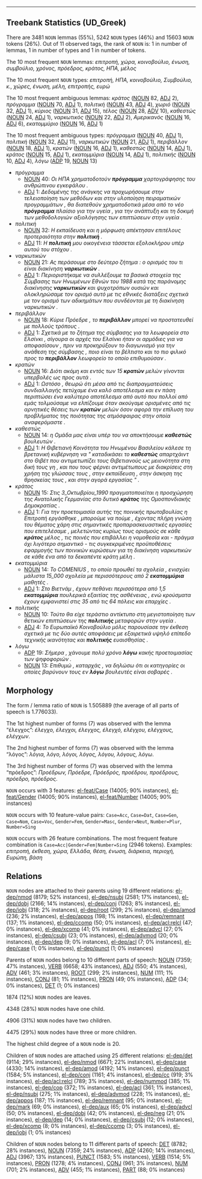 

--------------------------------------------------------------------------------

## Treebank Statistics (UD_Greek)

There are 3481 `NOUN` lemmas (55%), 5242 `NOUN` types (46%) and 15603 `NOUN` tokens (26%).
Out of 11 observed tags, the rank of `NOUN` is: 1 in number of lemmas, 1 in number of types and 1 in number of tokens.

The 10 most frequent `NOUN` lemmas: <em>επιτροπή, χώρα, κοινοβούλιο, ένωση, συμβούλιο, χρόνος, πρόεδρος, κράτος, ΗΠΑ, μέλος</em>

The 10 most frequent `NOUN` types:  <em>επιτροπή, ΗΠΑ, κοινοβούλιο, Συμβούλιο, κ., χώρες, ένωση, μέλη, επιτροπής, ευρώ</em>

The 10 most frequent ambiguous lemmas: <em>κράτος</em> ([NOUN]() 82, [ADJ]() 2), <em>πρόγραμμα</em> ([NOUN]() 70, [ADJ]() 1), <em>πολιτική</em> ([NOUN]() 43, [ADJ]() 4), <em>χωριό</em> ([NOUN]() 32, [ADJ]() 1), <em>κύριος</em> ([NOUN]() 31, [ADJ]() 15), <em>τέλος</em> ([NOUN]() 28, [ADV]() 10), <em>καθεστώς</em> ([NOUN]() 24, [ADJ]() 1), <em>ναρκωτικός</em> ([NOUN]() 22, [ADJ]() 2), <em>Αμερικανός</em> ([NOUN]() 16, [ADJ]() 6), <em>εκατομμύριο</em> ([NOUN]() 16, [ADJ]() 1)

The 10 most frequent ambiguous types:  <em>πρόγραμμα</em> ([NOUN]() 40, [ADJ]() 1), <em>πολιτική</em> ([NOUN]() 32, [ADJ]() 11), <em>ναρκωτικών</em> ([NOUN]() 21, [ADJ]() 1), <em>περιβάλλον</em> ([NOUN]() 18, [ADJ]() 1), <em>κρατών</em> ([NOUN]() 16, [ADJ]() 1), <em>καθεστώς</em> ([NOUN]() 14, [ADJ]() 1), <em>κράτος</em> ([NOUN]() 15, [ADJ]() 1), <em>εκατομμύρια</em> ([NOUN]() 14, [ADJ]() 1), <em>πολιτικής</em> ([NOUN]() 10, [ADJ]() 4), <em>λόγω</em> ([ADP]() 19, [NOUN]() 13)


* <em>πρόγραμμα</em>
  * [NOUN]() 40: <em>Οι ΗΠΑ χρηματοδοτούν <b>πρόγραμμα</b> χαρτογράφησης του ανθρώπινου εγκεφάλου .</em>
  * [ADJ]() 1: <em>Δεδομένης της ανάγκης να προχωρήσουμε στην τελειοποίηση των μεθόδων και στην υλοποίηση πειραματικών προγραμμάτων , θα διατεθούν χρηματοδοτικά μέσα από το νέο <b>πρόγραμμα</b> πλαίσιο για την υγεία , για την ανάπτυξη και τη δοκιμή των μεθοδολογιών αξιολόγησης των επιπτώσεων στην υγεία .</em>
* <em>πολιτική</em>
  * [NOUN]() 32: <em>Η εκπαίδευση και η μόρφωση απέκτησαν επιτέλους προτεραιότητα στην <b>πολιτική</b> .</em>
  * [ADJ]() 11: <em>Η <b>πολιτική</b> μου οικογένεια τάσσεται εξολοκλήρου υπέρ αυτού του στόχου .</em>
* <em>ναρκωτικών</em>
  * [NOUN]() 21: <em>Ας περάσουμε στο δεύτερο ζήτημα : ο ορισμός του τι είναι διακίνηση <b>ναρκωτικών</b> .</em>
  * [ADJ]() 1: <em>Περιοριστήκαμε να συλλέξουμε τα βασικά στοιχεία της Σύμβασης των Ηνωμένων Εθνών του 1988 κατά της παράνομης διακίνησης <b>ναρκωτικών</b> και ψυχοτρόπων ουσιών και ολοκληρώσαμε τον ορισμό αυτό με τις εθνικές διατάξεις σχετικά με τον ορισμό των αδικημάτων που συνδέονται με τη διακίνηση ναρκωτικών .</em>
* <em>περιβάλλον</em>
  * [NOUN]() 18: <em>Κύριε Πρόεδρε , το <b>περιβάλλον</b> μπορεί να προστατευθεί με πολλούς τρόπους .</em>
  * [ADJ]() 1: <em>Σχετικά με το ζήτημα της σύμβασης για τα λεωφορεία στο Ελσίνκι , σίγουρα οι αρχές του Ελσίνκι ήταν οι αρμόδιες για να αποφασίσουν , πριν να προκηρύξουν το διαγωνισμό για την ανάθεση της σύμβασης , ποιο είναι το βέλτιστο και το πιο φιλικό προς το <b>περιβάλλον</b> λεωφορείο το οποίο επιθυμούσαν .</em>
* <em>κρατών</em>
  * [NOUN]() 16: <em>Διότι ακόμη και εντός των 15 <b>κρατών</b> μελών γίνονται υπερβολές ως προς αυτά .</em>
  * [ADJ]() 1: <em>Ωστόσο , θεωρώ ότι μέσα από τις διαπραγματεύσεις συνδιαλλαγής πετύχαμε ένα καλό αποτέλεσμα και εν πάση περιπτώσει ένα καλύτερο αποτέλεσμα από αυτό που πολλοί από εμάς τολμούσαμε να ελπίζουμε όταν ακούγαμε ορισμένες από τις αρνητικές θέσεις των <b>κρατών</b> μελών όσον αφορά την επίλυση του προβλήματος της ποιότητας της ατμόσφαιρας στην οποία αναφερόμαστε .</em>
* <em>καθεστώς</em>
  * [NOUN]() 14: <em>η Ομάδα μας είναι υπέρ του να αποκτήσουμε <b>καθεστώς</b> βουλευτών .</em>
  * [ADJ]() 1: <em>Η Θιβετιανή Κοινότητα του Ηνωμένου Βασιλείου κάλεσε τη βρετανική κυβέρνηση να " καταδικάσει το <b>καθεστώς</b> απαρτχάιντ στο Θιβέτ που αντιμετωπίζει τους Θιβετιανούς ως μειονότητα στη δική τους γη , και που τους φέρνει αντιμέτωπους με διακρίσεις στη χρήση της γλώσσας τους , στην εκπαίδευση , στην άσκηση της θρησκείας τους , και στην αγορά εργασίας " .</em>
* <em>κράτος</em>
  * [NOUN]() 15: <em>Στις 3_Οκτωβρίου_1990 πραγματοποιείται η προσχώρηση της Ανατολικής Γερμανίας στο δυτικό <b>κράτος</b> της Ομοσπονδιακής Δημοκρατίας .</em>
  * [ADJ]() 1: <em>Για την προετοιμασία αυτής της ποινικής πρωτοβουλίας η Επιτροπή εργάσθηκε , μπορούμε να πούμε , έχοντας πλήρη γνώση του θέματος χάρη στις σημαντικές προπαρασκευαστικές εργασίες που επιτελέσαμε , μελετώντας κυρίως τους ορισμούς σε κάθε <b>κράτος</b> μέλος , τις ποινές που επιβάλλει η νομοθεσία και - πράγμα όχι λιγότερο σημαντικό - τις συγκεκριμένες προϋποθέσεις εφαρμογής των ποινικών κυρώσεων για τη διακίνηση ναρκωτικών σε κάθε ένα από τα δεκαπέντε κράτη μέλη .</em>
* <em>εκατομμύρια</em>
  * [NOUN]() 14: <em>Το COMENIUS , το οποίο προωθεί τα σχολεία , ενισχύει μάλιστα 15_000 σχολεία με περισσότερους από 2 <b>εκατομμύρια</b> μαθητές .</em>
  * [ADJ]() 1: <em>Στο Βιετνάμ , έχουν πεθάνει περισσότερα από 1,5 <b>εκατομμύρια</b> πουλερικά εξαιτίας της ασθένειας , ενώ κρούσματα έχουν εμφανιστεί στις 35 από τις 64 πόλεις και επαρχίες .</em>
* <em>πολιτικής</em>
  * [NOUN]() 10: <em>Τούτο θα είχε τεράστιο αντίκτυπο στη μεγιστοποίηση των θετικών επιπτώσεων της <b>πολιτικής</b> μεταφορών στην υγεία .</em>
  * [ADJ]() 4: <em>Το Ευρωπαϊκό Κοινοβούλιο μόλις παρουσίασε την έκθεση σχετικά με τις δύο αυτές αποφάσεις με εξαιρετικά υψηλό επίπεδο τεχνικής ικανότητας και <b>πολιτικής</b> ευαισθησίας .</em>
* <em>λόγω</em>
  * [ADP]() 19: <em>Σήμερα , χάνουμε πολύ χρόνο <b>λόγω</b> κακής προετοιμασίας των ψηφοφοριών .</em>
  * [NOUN]() 13: <em>Επιθυμώ , καταρχάς , να δηλώσω ότι οι κατηγορίες οι οποίες βαρύνουν τους εν <b>λόγω</b> βουλευτές είναι σοβαρές .</em>

## Morphology

The form / lemma ratio of `NOUN` is 1.505889 (the average of all parts of speech is 1.776033).

The 1st highest number of forms (7) was observed with the lemma “έλεγχος”: <em>έλεγχο, έλεγχοι, έλεγχος, έλεγχό, ελέγχου, ελέγχους, ελέγχων</em>.

The 2nd highest number of forms (7) was observed with the lemma “λόγος”: <em>λόγια, λόγο, λόγοι, λόγος, λόγου, λόγους, λόγω</em>.

The 3rd highest number of forms (7) was observed with the lemma “πρόεδρος”: <em>Προέδρων, Πρόεδρε, Πρόεδρός, προέδρου, προέδρους, πρόεδρο, πρόεδρος</em>.

`NOUN` occurs with 3 features: [el-feat/Case]() (14005; 90% instances), [el-feat/Gender]() (14005; 90% instances), [el-feat/Number]() (14005; 90% instances)

`NOUN` occurs with 10 feature-value pairs: `Case=Acc`, `Case=Dat`, `Case=Gen`, `Case=Nom`, `Case=Voc`, `Gender=Fem`, `Gender=Masc`, `Gender=Neut`, `Number=Plur`, `Number=Sing`

`NOUN` occurs with 26 feature combinations.
The most frequent feature combination is `Case=Acc|Gender=Fem|Number=Sing` (2946 tokens).
Examples: <em>επιτροπή, έκθεση, χώρα, Ελλάδα, θέση, ένωση, διάρκεια, περιοχή, Ευρώπη, βάση</em>


## Relations

`NOUN` nodes are attached to their parents using 19 different relations: [el-dep/nmod]() (8179; 52% instances), [el-dep/nsubj]() (2581; 17% instances), [el-dep/dobj]() (2166; 14% instances), [el-dep/conj]() (1263; 8% instances), [el-dep/iobj]() (318; 2% instances), [el-dep/root]() (299; 2% instances), [el-dep/amod]() (236; 2% instances), [el-dep/appos]() (198; 1% instances), [el-dep/remnant]() (137; 1% instances), [el-dep/ccomp]() (50; 0% instances), [el-dep/acl:relcl]() (47; 0% instances), [el-dep/xcomp]() (41; 0% instances), [el-dep/advcl]() (27; 0% instances), [el-dep/csubj]() (23; 0% instances), [el-dep/advmod]() (20; 0% instances), [el-dep/dep]() (9; 0% instances), [el-dep/acl]() (7; 0% instances), [el-dep/case]() (1; 0% instances), [el-dep/punct]() (1; 0% instances)

Parents of `NOUN` nodes belong to 10 different parts of speech: [NOUN]() (7359; 47% instances), [VERB]() (6658; 43% instances), [ADJ]() (550; 4% instances), [ADV]() (461; 3% instances), [ROOT]() (299; 2% instances), [NUM]() (111; 1% instances), [CONJ]() (81; 1% instances), [PRON]() (49; 0% instances), [ADP]() (34; 0% instances), [DET]() (1; 0% instances)

1874 (12%) `NOUN` nodes are leaves.

4348 (28%) `NOUN` nodes have one child.

4906 (31%) `NOUN` nodes have two children.

4475 (29%) `NOUN` nodes have three or more children.

The highest child degree of a `NOUN` node is 20.

Children of `NOUN` nodes are attached using 25 different relations: [el-dep/det]() (9114; 29% instances), [el-dep/nmod]() (6671; 22% instances), [el-dep/case]() (4330; 14% instances), [el-dep/amod]() (4192; 14% instances), [el-dep/punct]() (1584; 5% instances), [el-dep/conj]() (1161; 4% instances), [el-dep/cc]() (919; 3% instances), [el-dep/acl:relcl]() (789; 3% instances), [el-dep/nummod]() (385; 1% instances), [el-dep/cop]() (372; 1% instances), [el-dep/acl]() (361; 1% instances), [el-dep/nsubj]() (275; 1% instances), [el-dep/advmod]() (228; 1% instances), [el-dep/appos]() (187; 1% instances), [el-dep/remnant]() (95; 0% instances), [el-dep/mark]() (69; 0% instances), [el-dep/aux]() (65; 0% instances), [el-dep/advcl]() (50; 0% instances), [el-dep/dobj]() (42; 0% instances), [el-dep/neg]() (21; 0% instances), [el-dep/dep]() (14; 0% instances), [el-dep/csubj]() (12; 0% instances), [el-dep/xcomp]() (8; 0% instances), [el-dep/ccomp]() (3; 0% instances), [el-dep/iobj]() (1; 0% instances)

Children of `NOUN` nodes belong to 11 different parts of speech: [DET]() (8782; 28% instances), [NOUN]() (7359; 24% instances), [ADP]() (4260; 14% instances), [ADJ]() (3967; 13% instances), [PUNCT]() (1583; 5% instances), [VERB]() (1514; 5% instances), [PRON]() (1278; 4% instances), [CONJ]() (961; 3% instances), [NUM]() (701; 2% instances), [ADV]() (455; 1% instances), [PART]() (88; 0% instances)

